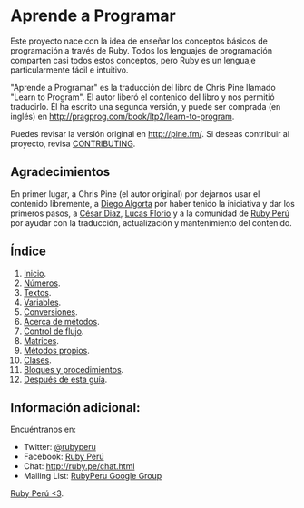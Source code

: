 Aprende a Programar
===================

Este proyecto nace con la idea de enseñar los conceptos básicos de programación
a través de Ruby. Todos los lenguajes de programación comparten casi todos estos
conceptos, pero Ruby es un lenguaje particularmente fácil e intuitivo.

"Aprende a Programar" es la traducción del libro de Chris Pine llamado
"Learn to Program". El autor liberó el contenido del libro y nos permitió
traducirlo. Él ha escrito una segunda versión, y puede ser comprada (en inglés) en
<http://pragprog.com/book/ltp2/learn-to-program>.

Puedes revisar la versión original en <http://pine.fm/>. Si deseas contribuir
al proyecto, revisa [CONTRIBUTING](https://github.com/rubyperu/aprende.a.programar/blob/master/CONTRIBUTING.md).

Agradecimientos
---------------

En primer lugar, a Chris Pine (el autor original) por dejarnos usar el contenido
libremente, a [Diego Algorta](http://oboxodo.com) por haber tenido la iniciativa y
dar los primeros pasos, a [César Diaz](https://github.com/cesarediaz),
[Lucas Florio](https://github.com/lucasefe) y a la comunidad de
[Ruby Perú](http://ruby.pe) por ayudar con la traducción, actualización y
mantenimiento del contenido.

Índice
------

1. [Inicio](https://github.com/rubyperu/aprende.a.programar/blob/master/capitulos/00-inicio.md#inicio).
2. [Números](https://github.com/rubyperu/aprende.a.programar/blob/master/capitulos/01-numeros.md#n%C3%BAmeros).
3. [Textos](https://github.com/rubyperu/aprende.a.programar/blob/master/capitulos/02-textos.md#textos).
4. [Variables](https://github.com/rubyperu/aprende.a.programar/blob/master/capitulos/03-variables.md#variables).
5. [Conversiones](https://github.com/rubyperu/aprende.a.programar/blob/master/capitulos/04-conversiones.md).
6. [Acerca de métodos](https://github.com/rubyperu/aprende.a.programar/blob/master/capitulos/05-acerca-de-metodos.md#m%C3%A1s-acerca-de-m%C3%A9todos).
7. [Control de flujo](https://github.com/rubyperu/aprende.a.programar/blob/master/capitulos/06-control-de-flujo.md#control-de-flujo).
8. [Matrices](https://github.com/rubyperu/aprende.a.programar/blob/master/capitulos/07-matrices.md#matrices-e-iteraciones).
9. [Métodos propios](https://github.com/rubyperu/aprende.a.programar/blob/master/capitulos/08-metodos-propios.md#m%C3%A9todos-propios).
10. [Clases](https://github.com/rubyperu/aprende.a.programar/blob/master/capitulos/09-clases.md#clases).
11. [Bloques y procedimientos](https://github.com/rubyperu/aprende.a.programar/blob/master/capitulos/10-bloques-y-procs.md#bloques-y-procedimientos).
12. [Después de esta guía](https://github.com/rubyperu/aprende.a.programar/blob/master/capitulos/11-despues-de-esta-guia.md#despu%C3%A9s-de-esta-gu%C3%ADa).

Información adicional:
----------------------

Encuéntranos en:

* Twitter: [@rubyperu](https://twitter.com/rubyperu)
* Facebook: [Ruby Perú](https://www.facebook.com/pages/Ruby-Perú/191872640917345)
* Chat: <http://ruby.pe/chat.html>
* Mailing List: [RubyPeru Google Group](https://groups.google.com/forum/?fromgroups#!forum/rubyperu)

[Ruby Perú <3](http://ruby.pe/).
